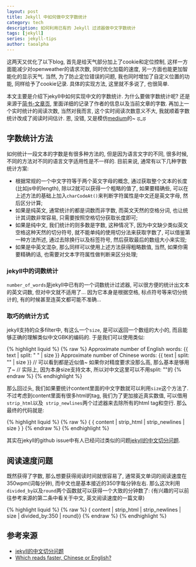 ```yaml
---
layout: post
title: Jekyll 中如何做中文字数统计
category: tech 
description: 如何利用已有的 Jekyll 过滤器做中文字数统计
tags: [jekyll]
series: jekyll-tips
author: taoalpha
---
```


这两天又优化了以下blog, 首先是给天气部分加上了cookie和定位控制, 这样一方面能减少对openweather的请求次数, 同时优化加载的速度, 另一方面也能更加智能化的显示天气. 当然, 为了防止定位错误的问题, 我也同时增加了自定义位置的功能, 同样给予了cookie记录. 具体的实现方法, 这里就不多说了, 也很简单.

本文主要是介绍下jekyll中如何实现中文的字数统计. 为什么要做字数统计呢? 还是来源于[简书-文章页](http://www.jianshu.com/p/613916eea37f), 里面详细的记录了作者的信息以及当前文章的字数. 再加上一个实时统计的阅读次数, 当然对我而言, 这个实时阅读次数意义不大, 我就顺着字数统计改成了阅读时间估计. 恩, 没错, 又是模仿[medium](https://medium.com/)的~ ಥ_ಥ

## 字数统计方法

如何统计一段文本的字数是有很多种方法的, 但是因为语言文字的不同, 很多时候, 不同的方法对不同的语言文字适用性是不一样的. 目前来说, 通常有以下几种字数统计方案:

- 根据常规的一个中文字符等于两个英文字母的概念, 通过获取整个文本的长度(比如js中的length), 除以2就可以获得一个粗略的值了, 如果要精确些, 可以在上述方法的基础上加入`charCodeAt()`来判断字符属性是中文还是英文字母, 然后区分计算;
- 如果是纯英文, 通常统计的都是词数而非字数, 而英文天然的空格分词, 也让统计其词数非常容易, 只需要按照空格切分获取长度即可;
- 如果是纯中文, 我们统计的则多数是字数, 这种情况下, 因为中文缺少类似英文空格这种天然的切分符号, 就不能单纯的使用切分法来获取字数了, 可以借鉴第一种方法所述, 通过去除换行以及标签符号, 然后获取最后的数组大小来实现;
- 如果是中英文混杂, 那么同样可以使用上述方法获得粗略数值, 当然, 如果你需要精确的话, 也需要对文本字符属性做判断来区分处理;

### jekyll中的词数统计

`number_of_words`是jekyll中已有的一个词数统计过滤器, 可以很方便的统计出文本的英文词数, 但对中文就不适用了... 因为它本身是根据空格, 标点符号等来切分统计的, 有的时候甚至连英文都可能不准确... 

### 取巧的统计方式

jekyll支持的众多filter中, 有这么一个`size`, 是可以返回一个数组的大小的, 而且能够正确的理解类似中文GBK的编码的. 于是我们可以使用类似:

{% highlight liquid %}
{% raw %}
Approximate number of English words: {{ text | split: " " | size }}
Approximate number of Chinese words: {{ text | split: "" | size }}
// 可以看到都是近似值~ 如果你对精度要求没那么高, 那么基本是够用了~
// 实际上, 因为本身size支持文本, 所以对中文这里可以不用split: ""的
{% endraw %}
{% endhighlight %}

那么回过头, 我们如果要统计content里面的中文字数就可以利用`size`这个方法了. 不过考虑到content里面有很多html的tag, 我们为了更加接近真实数值, 可以借用`strip_html`以及` strip_newlines`两个过滤器来去除所有的html tag和空行. 那么最终的代码就是:

{% highlight liquid %}
{% raw %}
{ { content | strip_html | strip_newlines | size } }
{% endraw %}
{% endhighlight %}

其实在jekyll的github issue中有人已经问过类似的问题[jekyll的中文切分问题](https://github.com/jekyll/jekyll/issues/1921). 

## 阅读速度问题

既然获得了字数, 那么想要获得阅读时间就很容易了, 通常英文单词的阅读速度在350wpm(词每分钟), 而中文也是基本接近的350字每分钟左右. 那么这次利用`divided_by`以及`round`两个函数就可以获得一个大致的分钟数了:
(有兴趣的可以前往参考来源的第二条中看关于中文, 英文阅读速度的一篇文章)

{% highlight liquid %}
{% raw %}
{ content | strip_html | strip_newlines | size | divided_by:350 | round}}
{% endraw %}
{% endhighlight %}

## 参考来源

- [jekyll的中文切分问题](https://github.com/jekyll/jekyll/issues/1921)
- [Which reads faster, Chinese or English?](http://persquaremile.com/2011/12/21/which-reads-faster-chinese-or-english/)


[TaoAlpha]:    http://zzgary.info "TaoAlpha"

